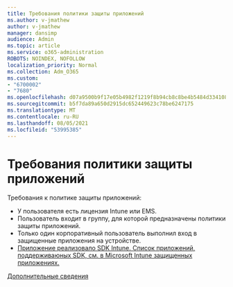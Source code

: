 ```yaml
---
title: Требования политики защиты приложений
ms.author: v-jmathew
author: v-jmathew
manager: dansimp
audience: Admin
ms.topic: article
ms.service: o365-administration
ROBOTS: NOINDEX, NOFOLLOW
localization_priority: Normal
ms.collection: Adm_O365
ms.custom:
- "6700002"
- "7680"
ms.openlocfilehash: d07a9500b9f17e05b4982f1219f8b94cb8c8be4b5484d334108c9131b42b5659
ms.sourcegitcommit: b5f7da89a650d2915dc652449623c78be6247175
ms.translationtype: MT
ms.contentlocale: ru-RU
ms.lasthandoff: 08/05/2021
ms.locfileid: "53995385"
---
```

# <a name="application-protection-policy-requirements"></a>Требования политики защиты приложений

Требования к политике защиты приложений:

- У пользователя есть лицензия Intune или EMS.
- Пользователь входит в группу, для которой предназначены политики защиты приложений.
- Только один корпоративный пользователь выполнил вход в защищенные приложения на устройстве.
- [Приложение реализовало SDK Intune. Список приложений, поддерживаюных SDK, см. в Microsoft Intune защищенных приложениях.](https://docs.microsoft.com/mem/intune/apps/apps-supported-intune-apps)

[Дополнительные сведения](https://docs.microsoft.com/mem/intune/apps/app-protection-policy)
